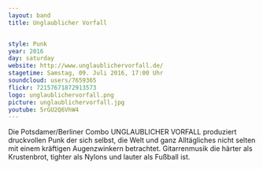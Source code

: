 ```yaml
---
layout: band
title: Unglaublicher Vorfall


style: Punk
year: 2016
day: saturday
website: http://www.unglaublichervorfall.de/
stagetime: Samstag, 09. Juli 2016, 17:00 Uhr
soundcloud: users/7659365
flickr: 72157671872913573
logo: unglaublichervorfall.png
picture: unglaublichervorfall.jpg
youtube: 5rGU2Q6VhW4
---
```

Die Potsdamer/Berliner Combo UNGLAUBLICHER VORFALL produziert druckvollen Punk der sich selbst, die Welt und ganz Alltägliches nicht selten mit einem kräftigen Augenzwinkern betrachtet. Gitarrenmusik die härter als Krustenbrot, tighter als Nylons und lauter als Fußball ist.
